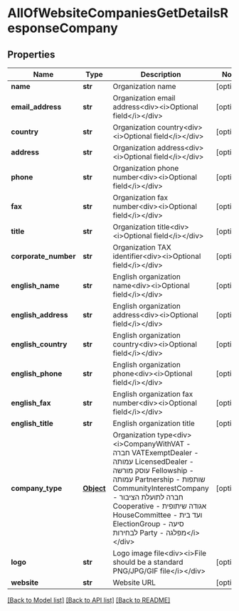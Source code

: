 # AllOfWebsiteCompaniesGetDetailsResponseCompany

## Properties
Name | Type | Description | Notes
------------ | ------------- | ------------- | -------------
**name** | **str** | Organization name | [optional] 
**email_address** | **str** | Organization email address&lt;div&gt;&lt;i&gt;Optional field&lt;/i&gt;&lt;/div&gt; | [optional] 
**country** | **str** | Organization country&lt;div&gt;&lt;i&gt;Optional field&lt;/i&gt;&lt;/div&gt; | [optional] 
**address** | **str** | Organization address&lt;div&gt;&lt;i&gt;Optional field&lt;/i&gt;&lt;/div&gt; | [optional] 
**phone** | **str** | Organization phone number&lt;div&gt;&lt;i&gt;Optional field&lt;/i&gt;&lt;/div&gt; | [optional] 
**fax** | **str** | Organization fax number&lt;div&gt;&lt;i&gt;Optional field&lt;/i&gt;&lt;/div&gt; | [optional] 
**title** | **str** | Organization title&lt;div&gt;&lt;i&gt;Optional field&lt;/i&gt;&lt;/div&gt; | [optional] 
**corporate_number** | **str** | Organization TAX identifier&lt;div&gt;&lt;i&gt;Optional field&lt;/i&gt;&lt;/div&gt; | [optional] 
**english_name** | **str** | English organization name&lt;div&gt;&lt;i&gt;Optional field&lt;/i&gt;&lt;/div&gt; | [optional] 
**english_address** | **str** | English organization address&lt;div&gt;&lt;i&gt;Optional field&lt;/i&gt;&lt;/div&gt; | [optional] 
**english_country** | **str** | English organization country&lt;div&gt;&lt;i&gt;Optional field&lt;/i&gt;&lt;/div&gt; | [optional] 
**english_phone** | **str** | English organization phone&lt;div&gt;&lt;i&gt;Optional field&lt;/i&gt;&lt;/div&gt; | [optional] 
**english_fax** | **str** | English organization fax number&lt;div&gt;&lt;i&gt;Optional field&lt;/i&gt;&lt;/div&gt; | [optional] 
**english_title** | **str** | English organization title | [optional] 
**company_type** | [**Object**](Object.md) | Organization type&lt;div&gt;&lt;i&gt;CompanyWithVAT - חברה  VATExemptDealer - עמותה  LicensedDealer - עוסק מורשה  Fellowship - עמותה  Partnership - שותפות  CommunityInterestCompany - חברה לתועלת הציבור  Cooperative - אגודה שיתופית  HouseCommittee - ועד בית  ElectionGroup - סיעה לבחירות  Party - מפלגה&lt;/i&gt;&lt;/div&gt; | [optional] 
**logo** | **str** | Logo image file&lt;div&gt;&lt;i&gt;File should be a standard PNG/JPG/GIF file&lt;/i&gt;&lt;/div&gt; | [optional] 
**website** | **str** | Website URL | [optional] 

[[Back to Model list]](../README.md#documentation-for-models) [[Back to API list]](../README.md#documentation-for-api-endpoints) [[Back to README]](../README.md)

